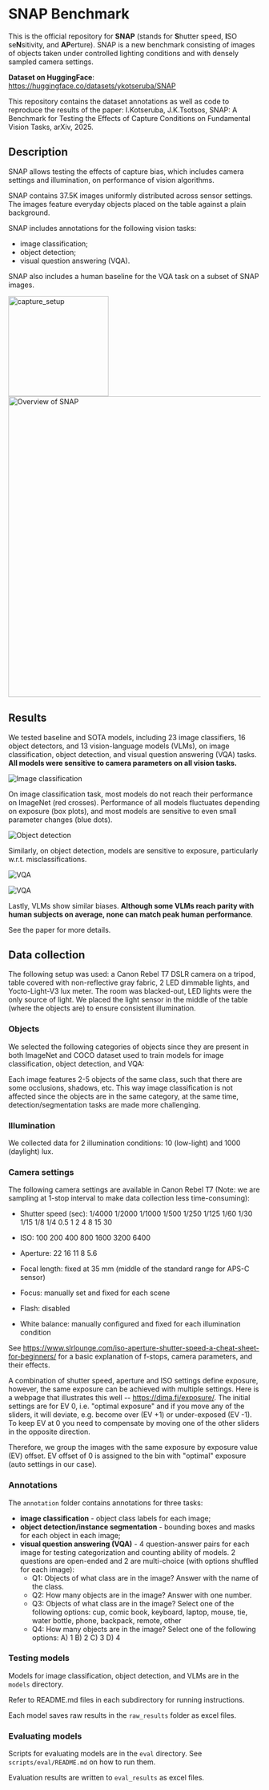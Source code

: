 # SNAP Benchmark

This is the official repository for **SNAP** (stands for **S**hutter speed, **I**SO se**N**sitivity, and **AP**erture). SNAP is a new benchmark consisting of images of objects taken under controlled lighting conditions and with densely sampled camera settings.

**Dataset on HuggingFace**: https://huggingface.co/datasets/ykotseruba/SNAP

This repository contains the dataset annotations as well as code to reproduce the results of the paper: I.Kotseruba, J.K.Tsotsos, SNAP: A Benchmark for Testing the Effects of Capture Conditions on Fundamental Vision Tasks, arXiv, 2025.


## Description

SNAP allows testing the effects of capture bias, which includes camera settings and illumination, on performance of vision algorithms. 

SNAP contains 37.5K images uniformly distributed across sensor settings. The images feature everyday objects placed on the table against a plain background.

SNAP includes annotations for the following vision tasks:

- image classification;
- object detection;
- visual question answering (VQA).

SNAP also includes a human baseline for the VQA task on a subset of SNAP images.

<img src="images/capture_setup.jpg" alt="capture_setup" width="200"/>

<img src="images/SNAP_samples_v1.png" alt="Overview of SNAP" width="600"/>


## Results

We tested baseline and SOTA models, including 23 image classifiers, 16 object detectors, and 13
vision-language models (VLMs), on image classification, object detection, and visual question
answering (VQA) tasks. **All models were sensitive to camera parameters on all vision tasks.** 


![Image classification](images/image_classification_EV_offset_top1_acc_box.png)

On image classification task, most models do not reach their performance on ImageNet (red crosses). Performance of all models fluctuates depending on exposure (box plots), and most models are sensitive to even small parameter changes (blue dots).

![Object detection](images/object_detection_EV_offset_oLRP_box.png)

Similarly, on object detection, models are sensitive to exposure, particularly w.r.t. misclassifications.

![VQA](images/vqa_EV_offset_avg_acc1_box.png)

![VQA](images/vqa_EV_offset_avg_acc1_line.png)

Lastly, VLMs show similar biases. **Although some VLMs reach parity with human subjects on average, none can match peak human performance**.  

See the paper for more details.

## Data collection

The following setup was used: a Canon Rebel T7 DSLR camera on a tripod, table covered with non-reflective gray fabric, 2 LED dimmable lights, and Yocto-Light-V3 lux meter. The room was blacked-out, LED lights were the only source of light. We placed the light sensor in the middle of the table (where the objects are) to ensure consistent illumination.


### Objects

We selected the following categories of objects since they are present in both ImageNet and COCO dataset used to train models for image classification, object detection, and VQA:


Each image features 2-5 objects of the same class, such that there are some occlusions, shadows, etc. This way image classification is not affected since the objects are in the same category, at the same time, detection/segmentation tasks are made more challenging.

### Illumination

We collected data for 2 illumination conditions: 10 (low-light) and 1000 (daylight) lux. 

### Camera settings

The following camera settings are available in Canon Rebel T7 (Note: we are sampling at 1-stop interval to make data collection less time-consuming):

- Shutter speed (sec): 1/4000 1/2000 1/1000 1/500 1/250 1/125 1/60 1/30 1/15 1/8 1/4 0.5 1 2 4 8 15 30

- ISO: 100 200 400 800 1600 3200 6400

- Aperture: 22 16 11 8 5.6

- Focal length: fixed at 35 mm (middle of the standard range for APS-C sensor)

- Focus: manually set and fixed for each scene

- Flash: disabled

- White balance: manually configured and fixed for each illumination condition

See https://www.slrlounge.com/iso-aperture-shutter-speed-a-cheat-sheet-for-beginners/ for a basic explanation of f-stops, camera parameters, and their effects.

A combination of shutter speed, aperture and ISO settings define exposure, however, the same exposure can be achieved with multiple settings. Here is a webpage that illustrates this well -- https://dima.fi/exposure/. The initial settings are for EV 0, i.e. "optimal exposure" and if you move any of the sliders, it will deviate, e.g. become over (EV +1) or under-exposed (EV -1). To keep EV at 0 you need to compensate by moving one of the other sliders in the opposite direction.

Therefore, we group the images with the same exposure by exposure value (EV) offset. EV offset of 0 is assigned to the bin with "optimal" exposure (auto settings in our case).


### Annotations

The `annotation` folder contains annotations for three tasks:

- **image classification** - object class labels for each image;
- **object detection/instance segmentation** - bounding boxes and masks for each object in each image;
- **visual question answering (VQA)** - 4 question-answer pairs for each image for testing categorization and counting ability of models. 2 questions are open-ended and 2 are multi-choice (with options shuffled for each image):
	- Q1: Objects of what class are in the image? Answer with the name of the class.
	- Q2: How many objects are in the image? Answer with one number.
	- Q3: Objects of what class are in the image? Select one of the following options: cup, comic book, keyboard, laptop, mouse, tie, water bottle, phone, backpack, remote, other
	- Q4: How many objects are in the image? Select one of the following options: A) 1    B) 2    C) 3    D) 4


### Testing models

Models for image classification, object detection, and VLMs are in the `models` directory.

Refer to README.md files in each subdirectory for running instructions.

Each model saves raw results in the `raw_results` folder as excel files.


### Evaluating models

Scripts for evaluating models are in the `eval` directory. See `scripts/eval/README.md` on how to run them.

Evaluation results are written to `eval_results` as excel files.
